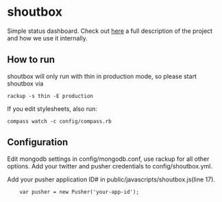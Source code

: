 shoutbox
===

Simple status dashboard. Check out
[here](http://moviepilotlabs.tumblr.com/post/12470071570/red-light-green-light-with-shoutbox)
a full description of the project and how we use it internally.

How to run
---

shoutbox will only run with thin in production mode, so please start shoutbox via

    rackup -s thin -E production

If you edit stylesheets, also run:

    compass watch -c config/compass.rb


Configuration
---

Edit mongodb settings in config/mongodb.conf, use rackup for all other
options. Add your twitter and pusher credentials to
config/shoutbox.yml.

Add your pusher application ID# in public/javascripts/shoutbox.js(line 17).

        var pusher = new Pusher('your-app-id');
